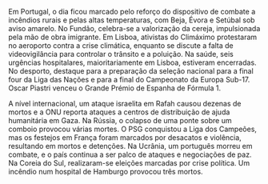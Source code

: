 Em Portugal, o dia ficou marcado pelo reforço do dispositivo de combate a incêndios rurais e pelas altas temperaturas, com Beja, Évora e Setúbal sob aviso amarelo. No Fundão, celebra-se a valorização da cereja, impulsionada pela mão de obra imigrante. Em Lisboa, ativistas do Climáximo protestaram no aeroporto contra a crise climática, enquanto se discute a falta de videovigilância para controlar o trânsito e a poluição.  Na saúde, seis urgências hospitalares, maioritariamente em Lisboa, estiveram encerradas. No desporto, destaque para a preparação da seleção nacional para a final four da Liga das Nações e para a final do Campeonato da Europa Sub-17. Oscar Piastri venceu o Grande Prémio de Espanha de Fórmula 1.

A nível internacional, um ataque israelita em Rafah causou dezenas de mortos e a ONU reporta ataques a centros de distribuição de ajuda humanitária em Gaza. Na Rússia, o colapso de uma ponte sobre um comboio provocou várias mortes. O PSG conquistou a Liga dos Campeões, mas os festejos em França foram marcados por desacatos e violência, resultando em mortos e detenções. Na Ucrânia, um português morreu em combate, e o país continua a ser palco de ataques e negociações de paz. Na Coreia do Sul, realizaram-se eleições marcadas por crise política. Um incêndio num hospital de Hamburgo provocou três mortos.